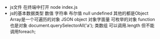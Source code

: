 - js文件 
    在终端中打开 node index.js
- js的基本数据类型
    数值 字符串 布尔值 null undefined 
    其他的都是Object    
    Array是一个可遍历的对象 
    JSON object 对象字面量  可枚举的对象
    function 也是对象
    document.querySelectorAll('a'); 类数组  可以调用.length 但不能调用foreach;